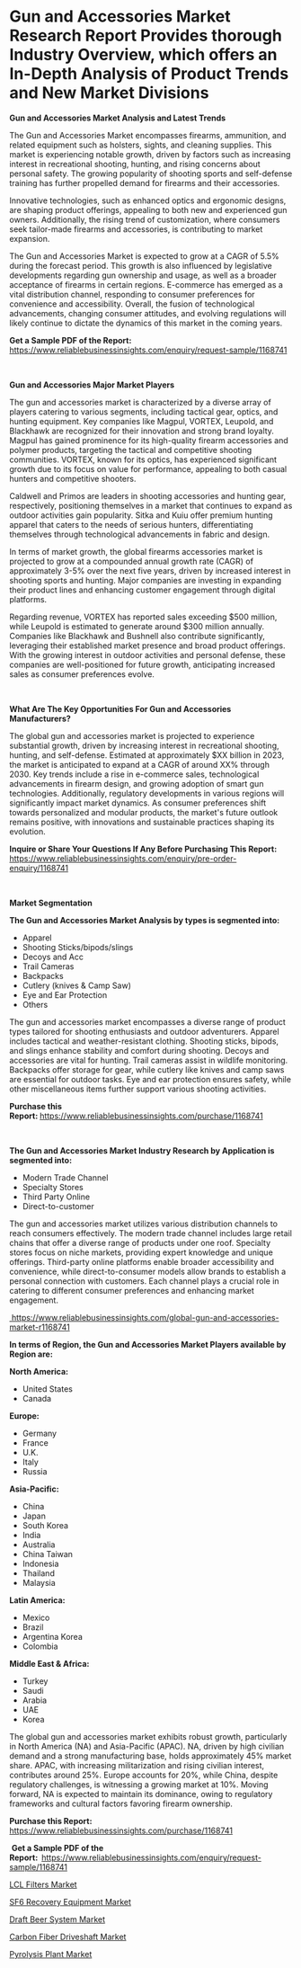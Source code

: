 <p><h1>Gun and Accessories Market Research Report Provides thorough Industry Overview, which offers an In-Depth Analysis of Product Trends and New Market Divisions</h1></p><p><strong>Gun and Accessories Market Analysis and Latest Trends</strong></p>
<p><p>The Gun and Accessories Market encompasses firearms, ammunition, and related equipment such as holsters, sights, and cleaning supplies. This market is experiencing notable growth, driven by factors such as increasing interest in recreational shooting, hunting, and rising concerns about personal safety. The growing popularity of shooting sports and self-defense training has further propelled demand for firearms and their accessories.</p><p>Innovative technologies, such as enhanced optics and ergonomic designs, are shaping product offerings, appealing to both new and experienced gun owners. Additionally, the rising trend of customization, where consumers seek tailor-made firearms and accessories, is contributing to market expansion.</p><p>The Gun and Accessories Market is expected to grow at a CAGR of 5.5% during the forecast period. This growth is also influenced by legislative developments regarding gun ownership and usage, as well as a broader acceptance of firearms in certain regions. E-commerce has emerged as a vital distribution channel, responding to consumer preferences for convenience and accessibility. Overall, the fusion of technological advancements, changing consumer attitudes, and evolving regulations will likely continue to dictate the dynamics of this market in the coming years.</p></p>
<p><strong>Get a Sample PDF of the Report:&nbsp;</strong> <a href="https://www.reliablebusinessinsights.com/enquiry/request-sample/1168741?utm_campaign=1804&utm_medium=2&utm_source=Github&utm_content=ia&utm_term=30102024&utm_id=gun-and-accessories">https://www.reliablebusinessinsights.com/enquiry/request-sample/1168741</a></p>
<p>&nbsp;</p>
<p><strong>Gun and Accessories Major Market Players</strong></p>
<p><p>The gun and accessories market is characterized by a diverse array of players catering to various segments, including tactical gear, optics, and hunting equipment. Key companies like Magpul, VORTEX, Leupold, and Blackhawk are recognized for their innovation and strong brand loyalty. Magpul has gained prominence for its high-quality firearm accessories and polymer products, targeting the tactical and competitive shooting communities. VORTEX, known for its optics, has experienced significant growth due to its focus on value for performance, appealing to both casual hunters and competitive shooters.</p><p>Caldwell and Primos are leaders in shooting accessories and hunting gear, respectively, positioning themselves in a market that continues to expand as outdoor activities gain popularity. Sitka and Kuiu offer premium hunting apparel that caters to the needs of serious hunters, differentiating themselves through technological advancements in fabric and design.</p><p>In terms of market growth, the global firearms accessories market is projected to grow at a compounded annual growth rate (CAGR) of approximately 3-5% over the next five years, driven by increased interest in shooting sports and hunting. Major companies are investing in expanding their product lines and enhancing customer engagement through digital platforms.</p><p>Regarding revenue, VORTEX has reported sales exceeding $500 million, while Leupold is estimated to generate around $300 million annually. Companies like Blackhawk and Bushnell also contribute significantly, leveraging their established market presence and broad product offerings. With the growing interest in outdoor activities and personal defense, these companies are well-positioned for future growth, anticipating increased sales as consumer preferences evolve.</p></p>
<p>&nbsp;</p>
<p><strong>What Are The Key Opportunities For Gun and Accessories Manufacturers?</strong></p>
<p><p>The global gun and accessories market is projected to experience substantial growth, driven by increasing interest in recreational shooting, hunting, and self-defense. Estimated at approximately $XX billion in 2023, the market is anticipated to expand at a CAGR of around XX% through 2030. Key trends include a rise in e-commerce sales, technological advancements in firearm design, and growing adoption of smart gun technologies. Additionally, regulatory developments in various regions will significantly impact market dynamics. As consumer preferences shift towards personalized and modular products, the market's future outlook remains positive, with innovations and sustainable practices shaping its evolution.</p></p>
<p><strong>Inquire or Share Your Questions If Any Before Purchasing This Report:</strong> <a href="https://www.reliablebusinessinsights.com/enquiry/pre-order-enquiry/1168741?utm_campaign=1804&utm_medium=2&utm_source=Github&utm_content=ia&utm_term=30102024&utm_id=gun-and-accessories">https://www.reliablebusinessinsights.com/enquiry/pre-order-enquiry/1168741</a></p>
<p>&nbsp;</p>
<p><strong>Market Segmentation</strong></p>
<p><strong>The Gun and Accessories Market Analysis by types is segmented into:</strong></p>
<p><ul><li>Apparel</li><li>Shooting Sticks/bipods/slings</li><li>Decoys and Acc</li><li>Trail Cameras</li><li>Backpacks</li><li>Cutlery (knives & Camp Saw)</li><li>Eye and Ear Protection</li><li>Others</li></ul></p>
<p><p>The gun and accessories market encompasses a diverse range of product types tailored for shooting enthusiasts and outdoor adventurers. Apparel includes tactical and weather-resistant clothing. Shooting sticks, bipods, and slings enhance stability and comfort during shooting. Decoys and accessories are vital for hunting. Trail cameras assist in wildlife monitoring. Backpacks offer storage for gear, while cutlery like knives and camp saws are essential for outdoor tasks. Eye and ear protection ensures safety, while other miscellaneous items further support various shooting activities.</p></p>
<p><strong>Purchase this Report:&nbsp;</strong><a href="https://www.reliablebusinessinsights.com/purchase/1168741?utm_campaign=1804&utm_medium=2&utm_source=Github&utm_content=ia&utm_term=30102024&utm_id=gun-and-accessories">https://www.reliablebusinessinsights.com/purchase/1168741</a></p>
<p>&nbsp;</p>
<p><strong>The Gun and Accessories Market Industry Research by Application is segmented into:</strong></p>
<p><ul><li>Modern Trade Channel</li><li>Specialty Stores</li><li>Third Party Online</li><li>Direct-to-customer</li></ul></p>
<p><p>The gun and accessories market utilizes various distribution channels to reach consumers effectively. The modern trade channel includes large retail chains that offer a diverse range of products under one roof. Specialty stores focus on niche markets, providing expert knowledge and unique offerings. Third-party online platforms enable broader accessibility and convenience, while direct-to-consumer models allow brands to establish a personal connection with customers. Each channel plays a crucial role in catering to different consumer preferences and enhancing market engagement.</p></p>
<p><a href="https://www.reliablebusinessinsights.com/global-gun-and-accessories-market-r1168741?utm_campaign=1804&utm_medium=2&utm_source=Github&utm_content=ia&utm_term=30102024&utm_id=gun-and-accessories">&nbsp;https://www.reliablebusinessinsights.com/global-gun-and-accessories-market-r1168741</a></p>
<p><strong>In terms of Region, the Gun and Accessories Market Players available by Region are:</strong></p>
<p>
    <p> <strong> North America: </strong>
        <ul>
            <li>United States</li>
            <li>Canada</li>
        </ul>
        </p> 
    <p> <strong> Europe: </strong>
        <ul>
            <li>Germany</li>
            <li>France</li>
            <li>U.K.</li>
            <li>Italy</li>
            <li>Russia</li>
        </ul>
        </p> 
    <p> <strong> Asia-Pacific: </strong>
        <ul>
            <li>China</li>
            <li>Japan</li>
            <li>South Korea</li>
            <li>India</li>
            <li>Australia</li>
            <li>China Taiwan</li>
            <li>Indonesia</li>
            <li>Thailand</li>
            <li>Malaysia</li>
        </ul>
        </p> 
    <p> <strong> Latin America: </strong>
        <ul>
            <li>Mexico</li>
            <li>Brazil</li>
            <li>Argentina Korea</li>
            <li>Colombia</li>
        </ul>
        </p> 
    <p> <strong> Middle East & Africa: </strong>
        <ul>
            <li>Turkey</li>
            <li>Saudi</li>
            <li>Arabia</li>
            <li>UAE</li>
            <li>Korea</li>
        </ul>
    </p>
    </p>
<p><p>The global gun and accessories market exhibits robust growth, particularly in North America (NA) and Asia-Pacific (APAC). NA, driven by high civilian demand and a strong manufacturing base, holds approximately 45% market share. APAC, with increasing militarization and rising civilian interest, contributes around 25%. Europe accounts for 20%, while China, despite regulatory challenges, is witnessing a growing market at 10%. Moving forward, NA is expected to maintain its dominance, owing to regulatory frameworks and cultural factors favoring firearm ownership.</p></p>
<p><strong>Purchase this Report: </strong><a href="https://www.reliablebusinessinsights.com/purchase/1168741?utm_campaign=1804&utm_medium=2&utm_source=Github&utm_content=ia&utm_term=30102024&utm_id=gun-and-accessories">https://www.reliablebusinessinsights.com/purchase/1168741</a></p>
<p>&nbsp;<strong>Get a Sample PDF of the Report:&nbsp;&nbsp;</strong><a href="https://www.reliablebusinessinsights.com/enquiry/request-sample/1168741?utm_campaign=1804&utm_medium=2&utm_source=Github&utm_content=ia&utm_term=30102024&utm_id=gun-and-accessories">https://www.reliablebusinessinsights.com/enquiry/request-sample/1168741</a></p>
<p><strong></strong></p>
<p><p><a href="https://www.linkedin.com/pulse/disruption-innovation-lcl-filters-industry-market-analysis-future-ijwse?utm_campaign=1804&utm_medium=2&utm_source=Github&utm_content=ia&utm_term=30102024&utm_id=gun-and-accessories">LCL Filters Market</a></p><p><a href="https://www.linkedin.com/pulse/sf6-recovery-equipment-market-innovations-trends-comprehensive-pygqe?utm_campaign=1804&utm_medium=2&utm_source=Github&utm_content=ia&utm_term=30102024&utm_id=gun-and-accessories">SF6 Recovery Equipment Market</a></p><p><a href="https://www.linkedin.com/pulse/market-dynamics-future-trends-global-draft-beer-system-sector-tkn5e?utm_campaign=1804&utm_medium=2&utm_source=Github&utm_content=ia&utm_term=30102024&utm_id=gun-and-accessories">Draft Beer System Market</a></p><p><a href="https://www.linkedin.com/pulse/carbon-fiber-driveshaft-market-segmentation-geographical-h6d0e?utm_campaign=1804&utm_medium=2&utm_source=Github&utm_content=ia&utm_term=30102024&utm_id=gun-and-accessories">Carbon Fiber Driveshaft Market</a></p><p><a href="https://www.linkedin.com/pulse/mapping-pyrolysis-plant-market-trends-challenges-breakthroughs-kjb4e?utm_campaign=1804&utm_medium=2&utm_source=Github&utm_content=ia&utm_term=30102024&utm_id=gun-and-accessories">Pyrolysis Plant Market</a></p></p>